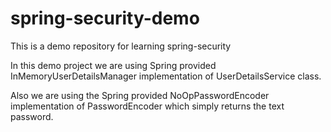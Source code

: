 # spring-security-demo
This is a demo repository for learning spring-security

In this demo project we are using Spring provided InMemoryUserDetailsManager implementation of UserDetailsService class.

Also we are using the Spring provided NoOpPasswordEncoder implementation of PasswordEncoder which simply returns the text password.

